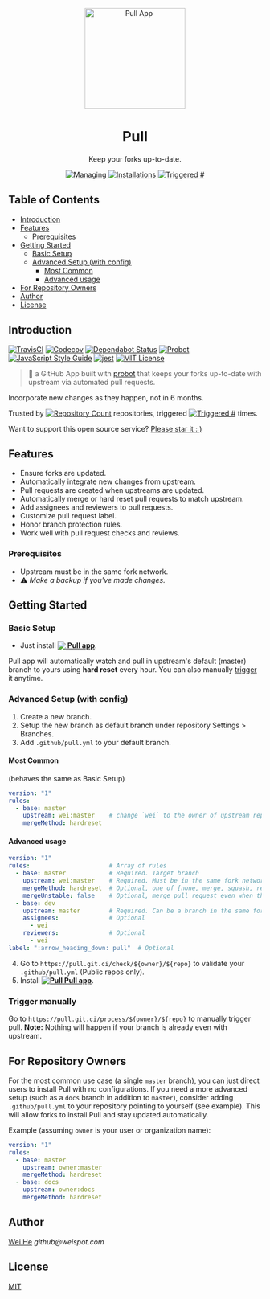 <p align="center">
 <a href="https://github.com/apps/pull">
   <img width="200" height="200" alt="Pull App" src="https://prod.download/pull-svg" />
 </a>
</p>
<h1 align="center">Pull</h1>
<p align="center">
  Keep your forks up-to-date.
</p>
<p align="center">
 <a href="https://github.com/apps/pull">
   <img alt="Managing" src="https://pull.git.ci/badge/managing" />
 </a>
 <a href="https://github.com/apps/pull">
   <img alt="Installations" src="https://pull.git.ci/badge/installed" />
 </a>
 <a href="https://github.com/issues?q=author%3Aapp%2Fpull">
   <img alt="Triggered #" src="https://pull.git.ci/badge/triggered" />
 </a>
</p>

<h2>Table of Contents</h2>
<!-- START doctoc generated TOC please keep comment here to allow auto update -->
<!-- DON'T EDIT THIS SECTION, INSTEAD RE-RUN doctoc TO UPDATE -->

- [Introduction](#introduction)
- [Features](#features)
  - [Prerequisites](#prerequisites)
- [Getting Started](#getting-started)
  - [Basic Setup](#basic-setup)
  - [Advanced Setup (with config)](#advanced-setup-with-config)
    - [Most Common](#most-common)
    - [Advanced usage](#advanced-usage)
- [For Repository Owners](#for-repository-owners)
- [Author](#author)
- [License](#license)

<!-- END doctoc generated TOC please keep comment here to allow auto update -->


## Introduction

[![TravisCI](https://travis-ci.com/wei/pull.svg?branch=master)](https://travis-ci.com/wei/pull)
[![Codecov](https://codecov.io/gh/wei/pull/branch/master/graph/badge.svg)](https://codecov.io/gh/wei/pull)
[![Dependabot Status](https://api.dependabot.com/badges/status?host=github&repo=wei/pull)](https://dependabot.com)
[![Probot](https://pull.git.ci/badge/built_with)](https://probot.github.io/)
[![JavaScript Style Guide](https://pull.git.ci/badge/code_style)](https://standardjs.com)
[![jest](https://facebook.github.io/jest/img/jest-badge.svg)](https://github.com/facebook/jest)
[![MIT License](https://pull.git.ci/badge/license)](https://wei.mit-license.org)

> 🤖 a GitHub App built with [probot](https://github.com/probot/probot) that keeps your forks up-to-date with upstream via automated pull requests.

Incorporate new changes as they happen, not in 6 months. 

Trusted by [![Repository Count](https://pull.git.ci/badge/managing?plain&style=flat)](https://probot.github.io/apps/pull/) repositories, triggered [![Triggered #](https://pull.git.ci/badge/triggered?plain&style=flat)](https://github.com/issues?q=author%3Aapp%2Fpull) times.

Want to support this open source service? [Please star it : )](https://github.com/wei/pull)


## Features

 - Ensure forks are updated.
 - Automatically integrate new changes from upstream.
 - Pull requests are created when upstreams are updated.
 - Automatically merge or hard reset pull requests to match upstream.
 - Add assignees and reviewers to pull requests.
 - Customize pull request label.
 - Honor branch protection rules.
 - Work well with pull request checks and reviews.

### Prerequisites
 - Upstream must be in the same fork network.
 - :warning: _Make a backup if you've made changes._


## Getting Started

### Basic Setup

 - Just install **[<img src="https://prod.download/pull-18h-svg" valign="bottom"/> Pull app](https://github.com/apps/pull)**.

Pull app will automatically watch and pull in upstream's default (master) branch to yours using **hard reset** every hour. You can also manually [trigger](#trigger-manually) it anytime.

### Advanced Setup (with config)

 1. Create a new branch.
 2. Setup the new branch as default branch under repository Settings > Branches.
 3. Add `.github/pull.yml` to your default branch.

#### Most Common
(behaves the same as Basic Setup)
```yaml
version: "1"
rules:
  - base: master
    upstream: wei:master    # change `wei` to the owner of upstream repo
    mergeMethod: hardreset
```

#### Advanced usage
```yaml
version: "1"
rules:                      # Array of rules
  - base: master            # Required. Target branch
    upstream: wei:master    # Required. Must be in the same fork network.
    mergeMethod: hardreset  # Optional, one of [none, merge, squash, rebase, hardreset], Default: none.
    mergeUnstable: false    # Optional, merge pull request even when the mergeable_state is not clean. Default: false
  - base: dev
    upstream: master        # Required. Can be a branch in the same forked repo.
    assignees:              # Optional
      - wei
    reviewers:              # Optional
      - wei
label: ":arrow_heading_down: pull"  # Optional
```

 4. Go to `https://pull.git.ci/check/${owner}/${repo}` to validate your `.github/pull.yml` (Public repos only).
 5. Install **[![<img src="https://prod.download/pull-18h-svg" valign="bottom"/> Pull](https://prod.download/pull-18h-svg) Pull app](https://github.com/apps/pull)**.

### Trigger manually

Go to `https://pull.git.ci/process/${owner}/${repo}` to manually trigger pull. 
**Note:** Nothing will happen if your branch is already even with upstream.


## For Repository Owners

For the most common use case (a single `master` branch), you can just direct users to install Pull with no configurations.
If you need a more advanced setup (such as a `docs` branch in addition to `master`), consider adding `.github/pull.yml` to your repository pointing to yourself (see example). This will allow forks to install Pull and stay updated automatically.

Example (assuming `owner` is your user or organization name):
```yaml
version: "1"
rules:
  - base: master
    upstream: owner:master
    mergeMethod: hardreset
  - base: docs
    upstream: owner:docs
    mergeMethod: hardreset
```


## Author
[Wei He](https://github.com/wei) _github@weispot.com_


## License
[MIT](LICENSE)
